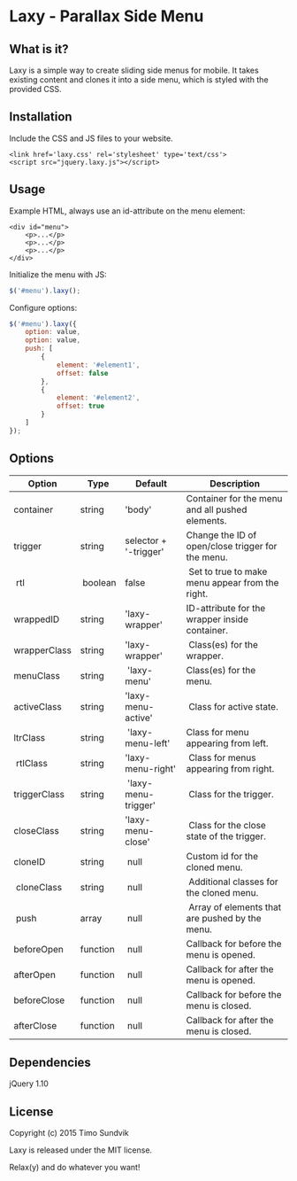 Laxy - Parallax Side Menu
=========================

What is it?
-----------

Laxy is a simple way to create sliding side menus for mobile. It takes existing
content and clones it into a side menu, which is styled with the provided CSS.

Installation
------------

Include the CSS and JS files to your website.

```
<link href='laxy.css' rel='stylesheet' type='text/css'>
<script src="jquery.laxy.js"></script>
```

Usage
-----

Example HTML, always use an id-attribute on the menu element:

```
<div id="menu">
    <p>...</p>
    <p>...</p>
    <p>...</p>
</div>
```

Initialize the menu with JS:

```javascript
$('#menu').laxy();
```

Configure options:

```javascript
$('#menu').laxy({
    option: value,
    option: value,
    push: [
        {
            element: '#element1',
            offset: false
        },
        {
            element: '#element2',
            offset: true
        }
    ]
});
```

Options
-------

| Option            | Type          | Default               | Description                                       |
| ----------------- | --------------| --------------------- | ------------------------------------------------- |
| container         | string        | 'body'                | Container for the menu and all pushed elements.   |
| trigger           | string        | selector + '-trigger' | Change the ID of open/close trigger for the menu. |
| rtl               | boolean       | false                 | Set to true to make menu appear from the right.   |
| wrappedID         | string        | 'laxy-wrapper'        | ID-attribute for the wrapper inside container.    |
| wrapperClass      | string        | 'laxy-wrapper'        | Class(es) for the wrapper.                        |
| menuClass         | string        | 'laxy-menu'           | Class(es) for the menu.                           |
| activeClass       | string        | 'laxy-menu-active'    | Class for active state.                           |
| ltrClass          | string        | 'laxy-menu-left'      | Class for menu appearing from left.               |
| rtlClass          | string        | 'laxy-menu-right'     | Class for menus appearing from right.             |
| triggerClass      | string        | 'laxy-menu-trigger'   | Class for the trigger.                            |
| closeClass        | string        | 'laxy-menu-close'     | Class for the close state of the trigger.         |
| cloneID           | string        | null                  | Custom id for the cloned menu.                    |
| cloneClass        | string        | null                  | Additional classes for the cloned menu.           |
| push              | array         | null                  | Array of elements that are pushed by the menu.    |
| beforeOpen        | function      | null                  | Callback for before the menu is opened.           |
| afterOpen         | function      | null                  | Callback for after the menu is opened.            |
| beforeClose       | function      | null                  | Callback for before the menu is closed.           |
| afterClose        | function      | null                  | Callback for after the menu is closed.            |

Dependencies
------------

jQuery 1.10

License
-------

Copyright (c) 2015 Timo Sundvik

Laxy is released under the MIT license.

Relax(y) and do whatever you want!
